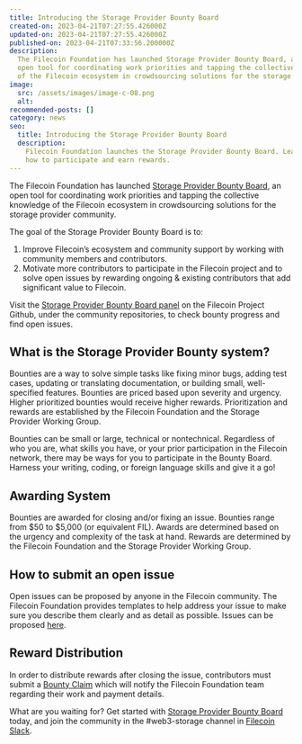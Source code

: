 ```yaml
---
title: Introducing the Storage Provider Bounty Board
created-on: 2023-04-21T07:27:55.426000Z
updated-on: 2023-04-21T07:27:55.426000Z
published-on: 2023-04-21T07:33:56.200000Z
description:
  The Filecoin Foundation has launched Storage Provider Bounty Board, an
  open tool for coordinating work priorities and tapping the collective knowledge
  of the Filecoin ecosystem in crowdsourcing solutions for the storage provider community.
image:
  src: /assets/images/image-c-08.png
  alt:
recommended-posts: []
category: news
seo:
  title: Introducing the Storage Provider Bounty Board
  description:
    Filecoin Foundation launches the Storage Provider Bounty Board. Learn
    how to participate and earn rewards.
---
```


The Filecoin Foundation has launched [Storage Provider Bounty Board](https://github.com/filecoin-project/community/tree/master/storage-provider-bounty-program), an open tool for coordinating work priorities and tapping the collective knowledge of the Filecoin ecosystem in crowdsourcing solutions for the storage provider community.

The goal of the Storage Provider Bounty Board is to:

1. Improve Filecoin’s ecosystem and community support by working with community members and contributors.
2. Motivate more contributors to participate in the Filecoin project and to solve open issues by rewarding ongoing & existing contributors that add significant value to Filecoin.

Visit the [Storage Provider Bounty Board panel](https://github.com/filecoin-project/community/tree/master/storage-provider-bounty-program) on the Filecoin Project Github, under the community repositories, to check bounty progress and find open issues.

## **What is the Storage Provider Bounty system?**

Bounties are a way to solve simple tasks like fixing minor bugs, adding test cases, updating or translating documentation, or building small, well-specified features. Bounties are priced based upon severity and urgency. Higher prioritized bounties would receive higher rewards. Prioritization and rewards are established by the Filecoin Foundation and the Storage Provider Working Group.

Bounties can be small or large, technical or nontechnical. Regardless of who you are, what skills you have, or your prior participation in the Filecoin network, there may be ways for you to participate in the Bounty Board. Harness your writing, coding, or foreign language skills and give it a go!

## **Awarding System**

Bounties are awarded for closing and/or fixing an issue. Bounties range from $50 to $5,000 (or equivalent FIL). Awards are determined based on the urgency and complexity of the task at hand. Rewards are determined by the Filecoin Foundation and the Storage Provider Working Group.

## **How to submit an open issue**

Open issues can be proposed by anyone in the Filecoin community. The Filecoin Foundation provides templates to help address your issue to make sure you describe them clearly and as detail as possible. Issues can be proposed [here](https://github.com/filecoin-project/community/tree/master/storage-provider-bounty-program#contributing-to-an-open-issue).

## **Reward Distribution**

In order to distribute rewards after closing the issue, contributors must submit a [Bounty Claim](https://github.com/filecoin-project/community/issues/new/choose) which will notify the Filecoin Foundation team regarding their work and payment details.

What are you waiting for? Get started with [Storage Provider Bounty Board](https://github.com/filecoin-project/community/tree/master/storage-provider-bounty-program) today, and join the community in the #web3-storage channel in [Filecoin Slack](https://app.slack.com/client/TEHTVS1L6/C027XP5BTGB/thread/G01KU7G441Y-1616053098.177800).
